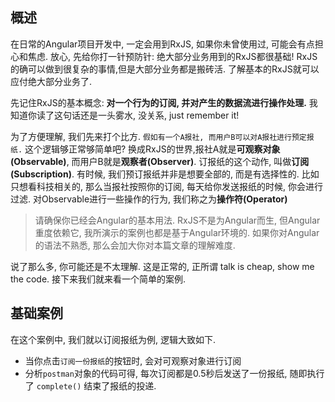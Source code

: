 ## <span id="anchor001">概述</span>
在日常的Angular项目开发中, 一定会用到RxJS, 如果你未曾使用过, 可能会有点担心和焦虑. 放心, 先给你打一针预防针: 绝大部分业务用到的RxJS都很基础! RxJS的确可以做到很复杂的事情,但是大部分业务都是搬砖活. 了解基本的RxJS就可以应付绝大部分业务了.

先记住RxJS的基本概念: **对一个行为的订阅, 并对产生的数据流进行操作处理.** 我知道你读了这句话还是一头雾水, 没关系, just remember it!

为了方便理解, 我们先来打个比方. `假如有一个A报社, 而用户B可以对A报社进行预定报纸.` 这个逻辑够正常够简单吧? 换成RxJS的世界,报社A就是**可观察对象(Observable)**, 而用户B就是**观察者(Observer)**. 订报纸的这个动作, 叫做**订阅(Subscription)**. 有时候, 我们预订报纸并非是想要全部的, 而是有选择性的. 比如只想看科技相关的, 那么当报社按照你的订阅, 每天给你发送报纸的时候, 你会进行过滤. 对Observable进行一些操作的行为, 我们称之为**操作符(Operator)**

>请确保你已经会Angular的基本用法. RxJS不是为Angular而生, 但Angular重度依赖它, 我所演示的案例也都是基于Angular环境的. 如果你对Angular的语法不熟悉, 那么会加大你对本篇文章的理解难度.

说了那么多, 你可能还是不太理解. 这是正常的, 正所谓 talk is cheap, show me the code. 接下来我们就来看一个简单的案例.

## <span id="anchor002">基础案例</span>

在这个案例中, 我们就以订阅报纸为例, 逻辑大致如下.

 - 当你点击`订阅一份报纸`的按钮时, 会对可观察对象进行订阅
 - 分析`postman`对象的代码可得, 每次订阅都是0.5秒后发送了一份报纸, 随即执行了 `complete()` 结束了报纸的投递.